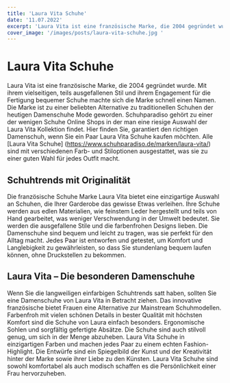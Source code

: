 ```yaml
---
title: 'Laura Vita Schuhe'
date: '11.07.2022'
excerpt: 'Laura Vita ist eine französische Marke, die 2004 gegründet wurde. Mit ihrem vielseitigen, teils ausgefallenen Stil und ihrem Engagement für die Fertigung bequemer Schuhe machte sich die Marke schnell einen Namen.'
cover_image: '/images/posts/laura-vita-schuhe.jpg '
---
```




# Laura Vita Schuhe
Laura Vita ist eine französische Marke, die 2004 gegründet wurde. Mit ihrem vielseitigen, teils ausgefallenen Stil und ihrem Engagement für die Fertigung bequemer Schuhe machte sich die Marke schnell einen Namen. Die Marke ist zu einer beliebten Alternative zu traditionellen Schuhen der heutigen Damenschuhe Mode geworden. Schuhparadiso gehört zu einer der wenigen Schuhe Online Shops in der man eine riesige Auswahl der Laura Vita Kollektion findet. Hier finden Sie, garantiert den richtigen Damenschuh, wenn Sie ein Paar Laura Vita Schuhe kaufen möchten. Alle [Laura Vita Schuhe] (https://www.schuhparadiso.de/marken/laura-vita/) sind mit verschiedenen Farb- und Stiloptionen ausgestattet, was sie zu einer guten Wahl für jedes Outfit macht.

## Schuhtrends mit Originalität
Die französische Schuhe Marke Laura Vita bietet eine einzigartige Auswahl an Schuhen, die Ihrer Garderobe das gewisse Etwas verleihen. Ihre Schuhe werden aus edlen Materialien, wie feinstem Leder hergestellt und teils von Hand gearbeitet, was weniger Verschwendung in der Umwelt bedeutet. Sie werden die ausgefallene Stile und die farbenfrohen Designs lieben. Die Damenschuhe sind bequem und leicht zu tragen, was sie perfekt für den Alltag macht. Jedes Paar ist entworfen und getestet, um Komfort und Langlebigkeit zu gewährleisten, so dass Sie stundenlang bequem laufen können, ohne Druckstellen zu bekommen.

## Laura Vita – Die besonderen Damenschuhe
Wenn Sie die langweiligen einfarbigen Schuhtrends satt haben, sollten Sie eine Damenschuhe von Laura Vita in Betracht ziehen. Das innovative französische bietet Frauen eine Alternative zur Mainstream Schuhmodellen. Farbenfroh mit vielen schönen Details in bester Qualität mit höchsten Komfort sind die Schuhe von Laura einfach besonders. Ergonomische Sohlen und sorgfältig gefertigte Absätze. Die Schuhe sind auch stilvoll genug, um sich in der Menge abzuheben.
Laura Vita Schuhe in einzigartigen Farben und machen jedes Paar zu einem echten Fashion-Highlight. Die Entwürfe sind ein Spiegelbild der Kunst und der Kreativität hinter der Marke sowie ihrer Liebe zu den Künsten.
Laura Vita Schuhe sind sowohl komfortabel als auch modisch schaffen es die Persönlichkeit einer Frau hervorzuheben. 
